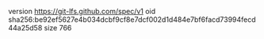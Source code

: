 version https://git-lfs.github.com/spec/v1
oid sha256:be92ef5627e4b034dcbf9cf8e7dcf002d1d484e7bf6facd73994fecd44a25d58
size 766
